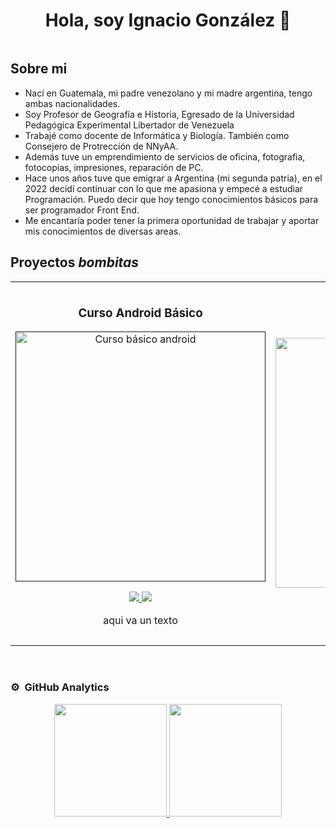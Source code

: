 <div align="center">
<h1 align="center">Hola, soy Ignacio González 👋</h1>
</div>
<img href="https://github.com/selvatico87/selvatico87/blob/7c241a72427f3059cb897034fba225f8abe42571/Banner%20Ignacio.png"/>


## Sobre mi

- Nací en Guatemala, mi padre venezolano y mi madre argentina, tengo ambas nacionalidades.
- Soy Profesor de Geografía e Historia, Egresado de la Universidad Pedagógica Experimental Libertador de Venezuela
- Trabajé como docente de Informática y Biología. También como Consejero de Protrección de NNyAA.
- Además tuve un emprendimiento de servicios de oficina, fotografia, fotocopias, impresiones, reparación de PC.
- Hace unos años tuve que emigrar a Argentina (mi segunda patria), en el 2022 decidí continuar con lo que me apasiona
  y empecé a estudiar Programación. Puedo decir que hoy tengo conocimientos básicos para ser programador Front End. 
- Me encantaría poder tener la primera oportunidad de trabajar y aportar mis conocimientos de diversas areas.

## Proyectos *bombitas*
<table>
<tr>
<td width="50%">
<h3 align="center">Curso Android Básico</h3>
<div align="center">
<a href=""#" target="_blank"><img src="#" width="400" alt="Curso básico android"></a>
<p>
<a href="#" target="_blank">
<img src="#">
</a>
<a href="#" target="_blank">
<img src="#">
</a>
</p>
<p>aqui va un texto</p>
</div>
                                                                                      
</td>

<td width="50%">
               <br>
<h3 align="center">Arquitectura MVVM</h3>
<div align="center">                                       
<a href="#" target="_blank"><img src="#" width="400" alt="Curso arquitectura MVVM"></a>
<br>
<p>
<a href="#" target="_blank">
<img src="#">
</a>
<a href="#" target="_blank">
<img src="#">
</a>
</p>
</p> aqui va otro texto</p>
</div>                                                             
</table>                                                                                 
</div>
<br>

### ⚙️ &nbsp;GitHub Analytics

<p align="center">
<a href="https://github.com/selvatico87">
  <img height="180em" src="https://github-readme-stats-eight-theta.vercel.app/api?username=selvatico87&show_icons=true&theme=algolia&include_all_commits=true&count_private=true"/>
  <img height="180em" src="https://github-readme-stats-eight-theta.vercel.app/api/top-langs/?username=selvatico87&layout=compact&langs_count=8&theme=algolia"/>
</a>
</p>
<img href="https://github.com/selvatico87/selvatico87/blob/7c241a72427f3059cb897034fba225f8abe42571/IG.png" max-width="120px"/>

